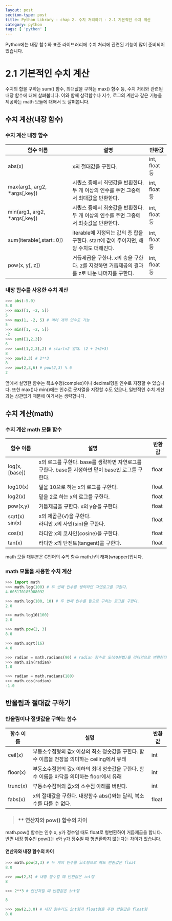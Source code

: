 ```yaml
---
layout: post
section-type: post
title: Python Library - chap 2. 수치 처리하기 - 2.1 기본적인 수치 계산
category: python
tags: [ 'python' ]
---
```

Python에는 내장 함수와 표준 라이브러리에 수치 처리에 관련된 기능이 많이 준비되어 있습니다.

# 2.1 기본적인 수치 계산

수치의 합을 구하는 sum() 함수, 최대삾을 구하는 max() 함수 등, 수치 처리와 관련된 내장 함수에 대해 살펴봅니다. 이와 함께 삼각함수나 지수, 로그의 계산과 같은 기능을 제공하는 math 모듈에 대해서 도 살펴봅니다.

## 수치 계산(내장 함수)

### 수치 계산 내장 함수

함수 이름 | 설명 | 반환값
---|---|---
abs(x) | x의 절대값을 구한다. | int, float 등
max(arg1, arg2, \*args[,key]) | 시퀀스 중에서 최댓값을 반환한다. 두 개 이상의 인수를 주면 그중에서 최대값을 반환한다. | int, float 등
min(arg1, arg2, \*args[,key]) | 시퀀스 중에서 최솟값을 반환한다. 두 개 이상의 인수를 주면 그중에서 최솟값을 반환한다. | int, float 등
sum(iterable[,start=0]) | iterable에 지정되는 값의 총 합을 구한다. start에 값이 주어지면, 해당 수치도 더해진다. | int, float 등
pow(x, y[, z]) | 거듭제곱을 구한다. x의 승을 구한다. z를 지정하면 거듭제곱의 결과를 z로 나눈 나머지를 구한다. | int, float 등

### 내장 함수를 사용한 수치 계산

```python
>>> abs(-5.0)
5.0
>>> max([1, -2, 5])
5
>>> max(1, -2, 5) # 여러 개의 인수도 가능
5
>>> min([1, -2, 5])
-2
>>> sum([1,2,3])
6
>>> sum([1,2,3],2) # start=2 일때. (2 + 1+2+3)
8
>>> pow(2,3) # 2**3
8
>>> pow(2,3,6) # pow(2,3) % 6
2
```

앞에서 설명한 함수는 복소수형(complex)이나 decimal형을 인수로 지정할 수 있습니다. 또한 max()나 min()에는 인수로 문자열을 지정할 수도 있으나, 일반적인 수치 계산과는 상관없기 때문에 여기서는 생략합니다.

## 수치 계산(math)

### 수치 계산 math 모듈 함수

함수 이름 | 설명 | 반환값
---|---|---
log(x,[base]) | x의 로그를 구한다. base를 생략하면 자연로그를 구한다. base를 지정하면 밑이 base인 로그를 구한다. | float
log10(x) | 밑을 10으로 하는 x의 로그를 구한다. | float
log2(x) | 밑을 2로 하는 x의 로그를 구한다. | float
pow(x,y) | 거듭제곱을 구한다. x의 y승을 구한다. | float
sqrt(x) <br> sin(x) | x의 제곱근(√)을 구한다. <br> 라디안 x의 사인(sin)을 구한다. | float
cos(x) | 라디안 x의 코사인(cosine)을 구한다. | float
tan(x) | 라디안 x의 탄젠트(tangent)를 구한다. | float

math 모듈 대부분은 C언어의 수학 함수 math.h의 래퍼(wrapper)입니다.


### math 모듈을 사용한 수치 계산

```python
>>> import math
>>> math.log(100) # 두 번째 인수를 생략하면 자연로그를 구한다.
4.605170185988092

>>> math.log(100, 10) # 두 번째 인수를 밑으로 구하는 로그를 구한다.
2.0

>>> math.log10(100)
2.0

>>> math.pow(2, 3)
8.0

>>> math.sqrt(16)
4.0

>>> radian = math.radians(90) # radian 함수로 도(60분법)를 라디안으로 변환한다.
>>> math.sin(radian)
1.0

>>> radian = math.radians(180)
>>> math.cos(radian)
-1.0
```

## 반올림과 절대값 구하기

### 반올림이나 절댓값을 구하는 함수

함수 이름 | 설명 | 반환값
---|---|---
ceil(x) | 부동소수점형의 값x 이상의 최소 정숫값을 구한다. 함수 이름을 천장을 의미하는 ceiling에서 유래 |int
floor(x) | 부동소수점형의 값x 이하의 최대 정숫값을 구한다. 함수 이름을 바닥을 의미하는 floor에서 유래 | int
trunc(x) | 부동소수점혀의 값x의 소수점 아래를 버린다. | int
fabs(x) | x의 절대값을 구한다. 내장함수 abs()와는 달리, 복소수를 다룰 수 없다. | float


> ### \** 연산자와 pow() 함수의 차이
math.pow() 함수는 인수 x, y가 정수일 때도 float로 형변환하여 거듭제곱을 합니다. 반면 내장 함수인 pow()는 x와 y가 정수일 때 형변환하지 않는다는 차이가 있습니다.

>
#### 연산자와 내장 함수의 차이

```python
>>> math.pow(2,3) # 두 개의 인수를 int형으로 해도 반환값은 float
8.0

>>> pow(2,3) # 내장 함수일 때 반환값은 int형
8

>>> 2**3 # 연산자일 때 반환값은 int형

8

>>> pow(2,3.0) # 내장 함수라도 int형과 float형을 주면 반환값은 float형
8.0
```
